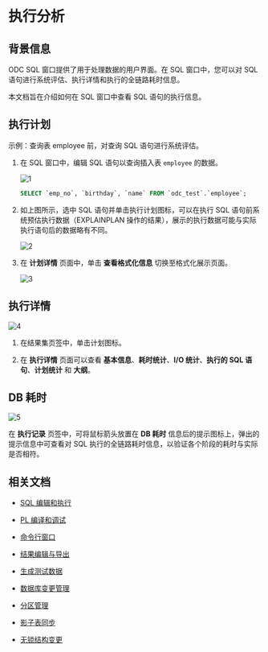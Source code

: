 # 执行分析

## 背景信息

ODC SQL 窗口提供了用于处理数据的用户界面。在 SQL 窗口中，您可以对 SQL 语句进行系统评估、执行详情和执行的全链路耗时信息。

本文档旨在介绍如何在 SQL 窗口中查看 SQL 语句的执行信息。

## 执行计划

示例：查询表 employee 前，对查询 SQL 语句进行系统评估。

1. 在 SQL 窗口中，编辑 SQL 语句以查询插入表 `employee` 的数据。

   ![1](https://obbusiness-private.oss-cn-shanghai.aliyuncs.com/doc/img/odc/420/sql-development/5perform%20analysis/1.png)

   ```sql
   SELECT `emp_no`, `birthday`, `name` FROM `odc_test`.`employee`;
   ```
2. 如上图所示，选中 SQL 语句并单击执行计划图标，可以在执行 SQL 语句前系统预估执行数据（EXPLAINPLAN 操作的结果），展示的执行数据可能与实际执行语句后的数据略有不同。

   ![2](https://obbusiness-private.oss-cn-shanghai.aliyuncs.com/doc/img/odc/420/sql-development/5perform%20analysis/2.png)

3. 在 **计划详情** 页面中，单击 **查看格式化信息** 切换至格式化展示页面。

   ![3](https://obbusiness-private.oss-cn-shanghai.aliyuncs.com/doc/img/odc/420/sql-development/5perform%20analysis/3.png)

## 执行详情

![4](https://obbusiness-private.oss-cn-shanghai.aliyuncs.com/doc/img/odc/420/sql-development/5perform%20analysis/4.png)

1. 在结果集页签中，单击计划图标。

2. 在 **执行详情** 页面可以查看 **基本信息**、**耗时统计**、**I/O 统计**、**执行的 SQL 语句**、**计划统计** 和 **大纲**。

## DB 耗时

![5](https://obbusiness-private.oss-cn-shanghai.aliyuncs.com/doc/img/odc/420/sql-development/5perform%20analysis/5.png)

在 **执行记录** 页签中，可将鼠标箭头放置在 **DB 耗时** 信息后的提示图标上，弹出的提示信息中可查看对 SQL 执行的全链路耗时信息，以验证各个阶段的耗时与实际是否相符。

## 相关文档

- [SQL 编辑和执行](../500.sql-development/100.sql-editing-and-execution.md)

- [PL 编译和调试](../500.sql-development/200.pl-compile-and-debug.md)

- [命令行窗口](../500.sql-development/300.command-line-window.md)

- [结果编辑与导出](../500.sql-development/400.result-editing-and-exporting.md)

- [生成测试数据](../500.sql-development/600.data-mocking.md)

- [数据库变更管理](../700.database-change-management/500.database-change.md)

- [分区管理](../800.data-Lifecycle-management/300.partition-scheme.md)

- [影子表同步](../700.database-change-management/800.shadow-table-synchronization.md)

- [无锁结构变更](../700.database-change-management/700.table-structure-change.md)
